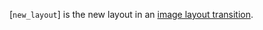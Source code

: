 [`new_layout`] is the new layout in an
[image layout transition](https://www.khronos.org/registry/vulkan/specs/1.3-extensions/html/vkspec.html#synchronization-image-layout-transitions).